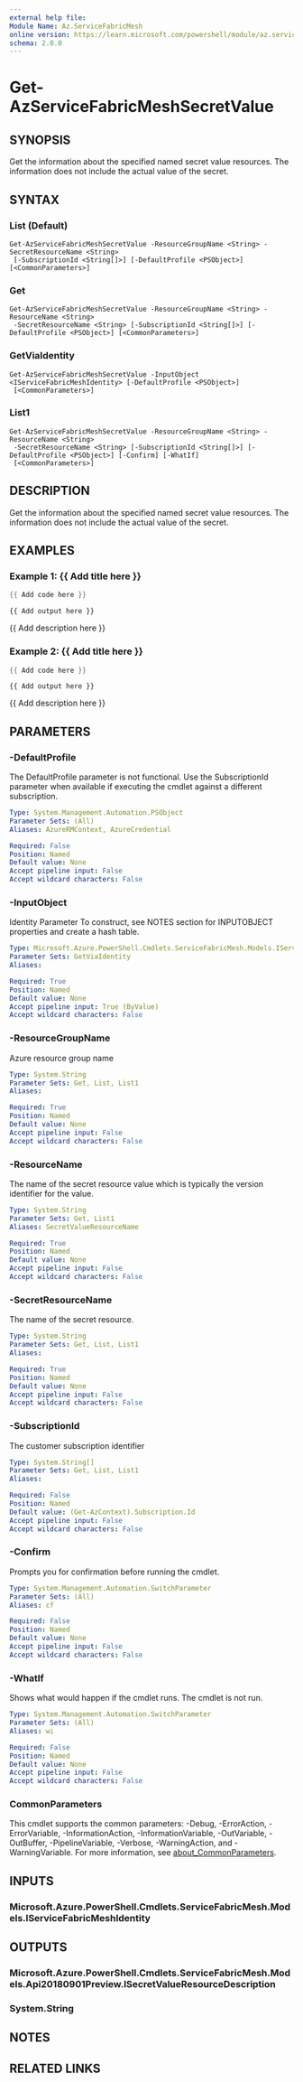 ```yaml
---
external help file:
Module Name: Az.ServiceFabricMesh
online version: https://learn.microsoft.com/powershell/module/az.servicefabricmesh/get-azservicefabricmeshsecretvalue
schema: 2.0.0
---
```


# Get-AzServiceFabricMeshSecretValue

## SYNOPSIS
Get the information about the specified named secret value resources.
The information does not include the actual value of the secret.

## SYNTAX

### List (Default)
```
Get-AzServiceFabricMeshSecretValue -ResourceGroupName <String> -SecretResourceName <String>
 [-SubscriptionId <String[]>] [-DefaultProfile <PSObject>] [<CommonParameters>]
```

### Get
```
Get-AzServiceFabricMeshSecretValue -ResourceGroupName <String> -ResourceName <String>
 -SecretResourceName <String> [-SubscriptionId <String[]>] [-DefaultProfile <PSObject>] [<CommonParameters>]
```

### GetViaIdentity
```
Get-AzServiceFabricMeshSecretValue -InputObject <IServiceFabricMeshIdentity> [-DefaultProfile <PSObject>]
 [<CommonParameters>]
```

### List1
```
Get-AzServiceFabricMeshSecretValue -ResourceGroupName <String> -ResourceName <String>
 -SecretResourceName <String> [-SubscriptionId <String[]>] [-DefaultProfile <PSObject>] [-Confirm] [-WhatIf]
 [<CommonParameters>]
```

## DESCRIPTION
Get the information about the specified named secret value resources.
The information does not include the actual value of the secret.

## EXAMPLES

### Example 1: {{ Add title here }}
```powershell
{{ Add code here }}
```

```output
{{ Add output here }}
```

{{ Add description here }}

### Example 2: {{ Add title here }}
```powershell
{{ Add code here }}
```

```output
{{ Add output here }}
```

{{ Add description here }}

## PARAMETERS

### -DefaultProfile
The DefaultProfile parameter is not functional.
Use the SubscriptionId parameter when available if executing the cmdlet against a different subscription.

```yaml
Type: System.Management.Automation.PSObject
Parameter Sets: (All)
Aliases: AzureRMContext, AzureCredential

Required: False
Position: Named
Default value: None
Accept pipeline input: False
Accept wildcard characters: False
```

### -InputObject
Identity Parameter
To construct, see NOTES section for INPUTOBJECT properties and create a hash table.

```yaml
Type: Microsoft.Azure.PowerShell.Cmdlets.ServiceFabricMesh.Models.IServiceFabricMeshIdentity
Parameter Sets: GetViaIdentity
Aliases:

Required: True
Position: Named
Default value: None
Accept pipeline input: True (ByValue)
Accept wildcard characters: False
```

### -ResourceGroupName
Azure resource group name

```yaml
Type: System.String
Parameter Sets: Get, List, List1
Aliases:

Required: True
Position: Named
Default value: None
Accept pipeline input: False
Accept wildcard characters: False
```

### -ResourceName
The name of the secret resource value which is typically the version identifier for the value.

```yaml
Type: System.String
Parameter Sets: Get, List1
Aliases: SecretValueResourceName

Required: True
Position: Named
Default value: None
Accept pipeline input: False
Accept wildcard characters: False
```

### -SecretResourceName
The name of the secret resource.

```yaml
Type: System.String
Parameter Sets: Get, List, List1
Aliases:

Required: True
Position: Named
Default value: None
Accept pipeline input: False
Accept wildcard characters: False
```

### -SubscriptionId
The customer subscription identifier

```yaml
Type: System.String[]
Parameter Sets: Get, List, List1
Aliases:

Required: False
Position: Named
Default value: (Get-AzContext).Subscription.Id
Accept pipeline input: False
Accept wildcard characters: False
```

### -Confirm
Prompts you for confirmation before running the cmdlet.

```yaml
Type: System.Management.Automation.SwitchParameter
Parameter Sets: (All)
Aliases: cf

Required: False
Position: Named
Default value: None
Accept pipeline input: False
Accept wildcard characters: False
```

### -WhatIf
Shows what would happen if the cmdlet runs.
The cmdlet is not run.

```yaml
Type: System.Management.Automation.SwitchParameter
Parameter Sets: (All)
Aliases: wi

Required: False
Position: Named
Default value: None
Accept pipeline input: False
Accept wildcard characters: False
```

### CommonParameters
This cmdlet supports the common parameters: -Debug, -ErrorAction, -ErrorVariable, -InformationAction, -InformationVariable, -OutVariable, -OutBuffer, -PipelineVariable, -Verbose, -WarningAction, and -WarningVariable. For more information, see [about_CommonParameters](http://go.microsoft.com/fwlink/?LinkID=113216).

## INPUTS

### Microsoft.Azure.PowerShell.Cmdlets.ServiceFabricMesh.Models.IServiceFabricMeshIdentity

## OUTPUTS

### Microsoft.Azure.PowerShell.Cmdlets.ServiceFabricMesh.Models.Api20180901Preview.ISecretValueResourceDescription

### System.String

## NOTES

## RELATED LINKS

